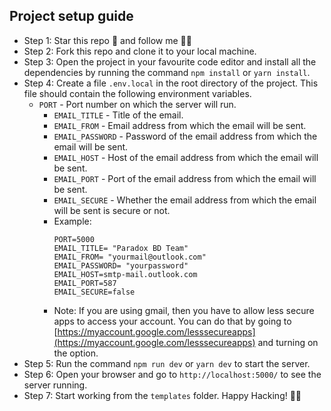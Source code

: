 ## Project setup guide

- Step 1: Star this repo 🌟 and follow me 👨‍💻
- Step 2: Fork this repo and clone it to your local machine.
- Step 3: Open the project in your favourite code editor and install all the dependencies by running the command `npm install` or `yarn install`.
- Step 4: Create a file `.env.local` in the root directory of the project. This file should contain the following environment variables.
  - `PORT` - Port number on which the server will run.
    - `EMAIL_TITLE` - Title of the email.
    - `EMAIL_FROM` - Email address from which the email will be sent.
    - `EMAIL_PASSWORD` - Password of the email address from which the email will be sent.
    - `EMAIL_HOST` - Host of the email address from which the email will be sent.
    - `EMAIL_PORT` - Port of the email address from which the email will be sent.
    - `EMAIL_SECURE` - Whether the email address from which the email will be sent is secure or not.
    - Example:
      ```
      PORT=5000
      EMAIL_TITLE= "Paradox BD Team"
      EMAIL_FROM= "yourmail@outlook.com"
      EMAIL_PASSWORD= "yourpassword"
      EMAIL_HOST=smtp-mail.outlook.com
      EMAIL_PORT=587
      EMAIL_SECURE=false
      ```
    - Note: If you are using gmail, then you have to allow less secure apps to access your account. You can do that by going to [https://myaccount.google.com/lesssecureapps](https://myaccount.google.com/lesssecureapps) and turning on the option.
- Step 5: Run the command `npm run dev` or `yarn dev` to start the server.
- Step 6: Open your browser and go to `http://localhost:5000/` to see the server running.
- Step 7: Start working from the `templates` folder. Happy Hacking! 🎉🎉
